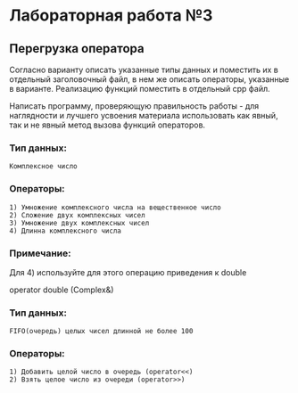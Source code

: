 # Лабораторная работа №3
## Перегрузка оператора


Согласно варианту описать указанные типы данных и поместить их в отдельный заголовочный файл,
в нем же описать операторы, указанные в варианте. Реализацию функций поместить
в отдельный cpp файл.

Написать программу, проверяющую правильность работы - для наглядности и лучшего
усвоения материала использовать как явный, так и не явный метод вызова функций
операторов.

### Тип данных:
    Комплексное число
### Операторы:
    1) Умножение комплексного числа на вещественное число
    2) Сложение двух комплексных чисел
    3) Умножение двух комплексных чисел
    4) Длинна комплексного числа
### Примечание:
Для 4) используйте для этого операцию приведения к double

operator double (Complex&)

### Тип данных:
    FIFO(очередь) целых чисел длинной не более 100
### Операторы:
    1) Добавить целой число в очередь (operator<<)
    2) Взять целое число из очереди (operator>>)